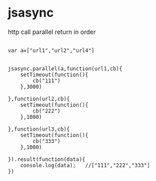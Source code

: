 # jsasync
http call parallel return in order
<pre>
<code>
var a=["url1","url2","url4"]


jsasync.parallel(a,function(url1,cb){
	setTimeout(function(){
		cb("111")
	},3000)
	
},function(url2,cb){
	setTimeout(function(){
		cb("222")
	},1000)
	
},function(url3,cb){
	setTimeout(function(){
		cb("333")
	},1000)
	
}).result(function(data){
	console.log(data);   //["111","222","333"]
})
</code>
</pre>
